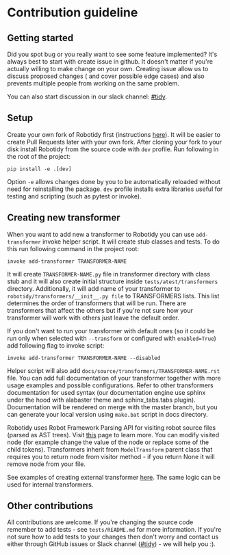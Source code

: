 Contribution guideline
======================

Getting started
----------------
Did you spot bug or you really want to see some feature implemented? It's always best to start with create issue in github.
It doesn't matter if you're actually willing to make change on your own. Creating issue allow us to discuss proposed changes (
and cover possible edge cases) and also prevents multiple people from working on the same problem.

You can also start discussion in our slack channel: [#tidy](https://robotframework.slack.com/archives/C01FR5992N6).

Setup
------
Create your own fork of Robotidy first (instructions [here](https://docs.github.com/en/get-started/quickstart/fork-a-repo)). 
It will be easier to create Pull Requests later with your own fork. After cloning your fork to your disk install Robotidy
from the source code with `dev` profile. Run following in the root of the project:
```
pip install -e .[dev]
```
Option `-e` allows changes done by you to be automatically reloaded without need for reinstalling the package. `dev` profile 
installs extra libraries useful for testing and scripting (such as pytest or invoke).

Creating new transformer
------------------------
When you want to add new a transformer to Robotidy you can use `add-transformer` invoke helper script. It will create stub
classes and tests. To do this run following command in the project root:
```
invoke add-transformer TRANSFORMER-NAME
```
It will create `TRANSFORMER-NAME.py` file in transformer directory with class stub and it will also create initial structure 
inside `tests/atest/transformers` directory. Additionally, it will add name of your transformer to `robotidy/transformers/__init__.py file` to 
TRANSFORMERS lists. This list determines the order of transformers that will be run. There are transformers that affect the others but if 
you're not sure how your transformer will work with others just leave the default order.

If you don't want to run your transformer with default ones (so it could be run only when selected with 
`--transform` or configured with `enabled=True`) add following flag to invoke script:
```
invoke add-transformer TRANSFORMER-NAME --disabled
```

Helper script will also add `docs/source/transformers/TRANSFORMER-NAME.rst` file. You can add full documentation 
of your transformer together with more usage examples and possible configurations. Refer to other transformers documentation 
for used syntax (our documentation engine use sphinx under the hood with alabaster theme and sphinx_tabs.tabs plugin). Documentation 
will be rendered on merge with the master branch, but you can generate your local version using `make.bat` script in docs directory.

Robotidy uses Robot Framework Parsing API for visiting robot source files (parsed as AST trees). Visit [this](https://robot-framework.readthedocs.io/en/master/autodoc/robot.api.html#module-robot.api.parsing) 
page to learn more. You can modify visited node (for example change the value of the node or replace some of the child tokens). 
Transformers inherit from `ModelTransform` parent class that requires you to return node from visitor method - if you return None 
it will remove node from your file. 

See examples of creating external transformer [here](https://robotidy.readthedocs.io/en/latest/external_transformers.html). The same logic 
can be used for internal transformers.

Other contributions
-------------------
All contributions are welcome. If you're changing the source code remember to add tests - see `tests/README.md` for more information. 
If you're not sure how to add tests to your changes then don't worry and contact us either through GitHub issues or Slack channel 
([#tidy](https://robotframework.slack.com/archives/C01FR5992N6)) - we will help you :). 